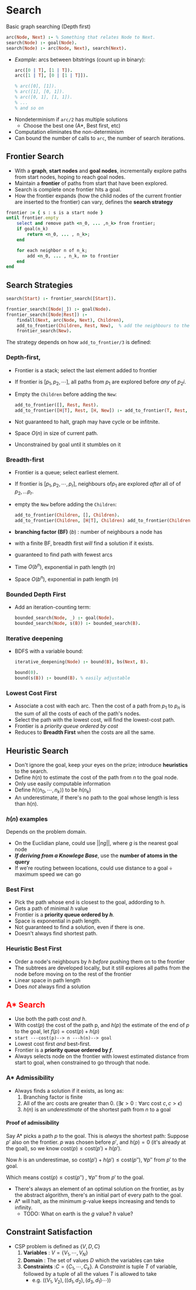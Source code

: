 # Search
Basic graph searching (Depth first)
```prolog
arc(Node, Next) :- % Something that relates Node to Next.
search(Node) :- goal(Node).
search(Node) :- arc(Node, Next), search(Next).
```

* _Example_: arcs between bitstrings (count up in binary):
    ```prolog
    arc([0 | T], [1 | T]).
    arc([1 | T], [0 | [1 | T]]).

    % arc([0], [1]).
    % arc([1], [0, 1]).
    % arc([0, 1], [1, 1]).
    % ...
    % and so on
    ```
* Nondeterminism if `arc/2` has multiple solutions
    * Choose the best one (A*, Best first, etc)
* Computation eliminates the non-determinism
* Can bound the number of calls to `arc`, the number of search iterations.

## Frontier Search
* With a **graph**, **start nodes** and **goal nodes**, incrementally explore paths from start nodes, hoping to reach goal nodes.
* Maintain a **frontier** of paths from start that have been explored.
* Search is complete once frontier hits a goal.
* How the frontier expands (how the child nodes of the current frontier are inserted to the frontier) can vary, defines the **search strategy**


```ruby
frontier := { s : s is a start node }
until frontier.empty
    select and remove path <n_0, ... ,n_k> from frontier;
    if goal(n_k)
        return <n_0, ... , n_k>;
    end

    for each neighbor n of n_k;
        add <n_0, ... , n_k, n> to frontier
    end
end
```
## Search Strategies

```prolog
search(Start) :- frontier_search([Start]).

frontier_search([Node|_]) :- goal(Node).
frontier_search([Node|Rest]) :-
    findall(Next, arc(Node, Next), Children),
    add_to_frontier(Children, Rest, New),  % add the neighbours to the frontier
    frontier_search(New).
```

The strategy depends on how `add_to_frontier/3` is defined:

### Depth-first,
* Frontier is a stack; select the last element added to frontier
* If frontier is $[p_1, p_2, \cdots]$, all paths from $p_1$ are explored before _any_ of $p_2i$.

* Empty the `Children` before adding the `New`:
    ```prolog
    add_to_frontier([], Rest, Rest).
    add_to_frontier([H|T], Rest, [H, New]) :- add_to_frontier(T, Rest, New)
    ```

* Not guaranteed to halt, graph may have cycle or be infitnite.
* Space $O(n)$ in size of current path.
* Unconstrained by goal until it stumbles on it

### Breadth-first
* Frontier is a queue; select earliest element.
* If frontier is $[p_1, p_2, \cdots, p_r]$, neighbours of$p_1$ are explored _after_ all of of $p_2, ... p_r$.
* empty the `New` before adding the `Children`:
    ```prolog
    add_to_frontier(Children, [], Children).
    add_to_frontier(Children, [H|T], Children) add_to_frontier(Children, T, New).
    ```

* **branching factor (BF)** ($b$) : number of neighbours a node has
* with a finite BF, breadth first _will_ find a solution if it exists.
* guaranteed to find path with fewest arcs
* Time $O(b^n)$, exponential in path length ($n$)
* Space $O(b^n)$, exponential in path length ($n$)

### Bounded Depth First
* Add an iteration-counting term:
    ```prolog
    bounded_search(Node, _) :- goal(Node).
    bounded_search(Node, s(B)) :- bounded_search(B).
    ```

### Iterative deepening
* BDFS with a variable bound:
    ```prolog
    iterative_deepening(Node) :- bound(B), bs(Next, B).

    bound(0).
    bound(s(B)) :- bound(B). % easily adjustable
    ```

### Lowest Cost First
* Associate a cost with each arc. Then the cost of a path from $p_1$ to $p_n$ is the sum of all the costs of each of the path's nodes.
* Select the path with the lowest cost, will find the lowest-cost path.
* Frontier is a _priority queue ordered by cost_
* Reduces to **Breadth First** when the costs are all the same.

## Heuristic Search
* Don't ignore the goal, keep your eyes on the prize; introduce **heuristics** to the search.
* Define $h(n)$ to estimate the cost of the path from $n$ to the goal node.
* Only use easily computable information
* Define $h(\langle n_0, \cdots, n_k \rangle)$ to be $h(n_k)$
* An underestimate, if there's no path to the goal whose length is less than $h(n)$.

### $h(n)$ examples
Depends on the problem domain.

* On the Euclidian plane, could use $||n g||$, where $g$ is the nearest goal node
* _**If deriving from a Knowlege Base**_, use the **number of atoms in the query**
* If we're routing between locations, could use $\text{distance to a goal} \div \text{maximum speed we can go}$

### Best First
* Pick the path whose end is closest to the goal, addording to $h$.
* Gets a path of minimal $h$ value
* Frontier is a **priority queue ordered by $h$**.
* Space is exponential in path length.
* Not guaranteed to find a solution, even if there is one.
* Doesn't always find shortest path.

### Heuristic Best First
* Order a node's neighbours by $h$ _before_ pushing them on to the frontier
* The subtrees are developed locally, but it still explores all paths from the node before moving on to the rest of the frontier
* Linear space in path length
* Does _not_ always find a solution

## <span style="color:red">A* Search</span>
* Use both the path cost _and_ $h$.
* With $\text{cost}(p)$ the cost of the path p, and $h(p)$ the estimate of the end of $p$ to the goal,  let $f(p) = \text{cost}(p) + h(p)$
* `start ---cost(p)--> n ---h(n)--> goal`
* Lowest cost first _and_ best-first.
* Frontier is a **priority queue ordered by $f$**.
* Always selects node on the frontier with lowest estimated distance from start to goal, when constrained to go through that node.

### A* Admissibility
* Always finds a solution if it exists, as long as:
    1. Branching factor is finite
    2. All of the arc costs are greater than 0. ($\exists \epsilon > 0 : \forall \text{arc cost } c, c > \epsilon$)
    3. $h(n)$ is an _underestimate_ of the shortest path from $n$ to a goal

#### Proof of admissibility
Say A* picks a path $p$ to the goal. This is _always_ the shortest path:
Suppose $p'$ also on the frontier. $p$ was chosen before $p'$, and $h(p) = 0$ (it's already at the goal), so we know $\text{cost}(p) \leq \text{cost}(p') + h(p')$.

Now $h$ is an underestimae, so $\text{cost}(p') + h(p') \leq \text{cost}(p'')$, $\forall p''$ from $p'$ to the goal.

Which means $\text{cost}(p) \leq \text{cost}(p'')$ , $\forall p''$ from $p'$ to the goal.

* There's always an element of an optimal solution on the frontier, as by the abstract algorithm, there's an initial part of every path to the goal.
* A* will halt, as the minimum $g$-value keeps increasing and tends to infinity.
    - TODO: What on earth is the $g$ value? $h$ value?

## Constraint Satisfaction
* CSP problem is defined as $\{V, D, C\}$
    1. **Variables** : $V = \{V_1, \cdots, V_N \}$
    2. **Domain** : The set of values $D$ which the variables can take
    3. **Constraints** :$C = \{C_1, \cdots, C_k\}$. A _Constraint_ is tuple $T$ of variable, followed by a tuple of all the values $T$ is allowed to take
        * e.g. $((V_1, V_2), ((d_1, d_2), (d_3, d_1) \cdots))$
